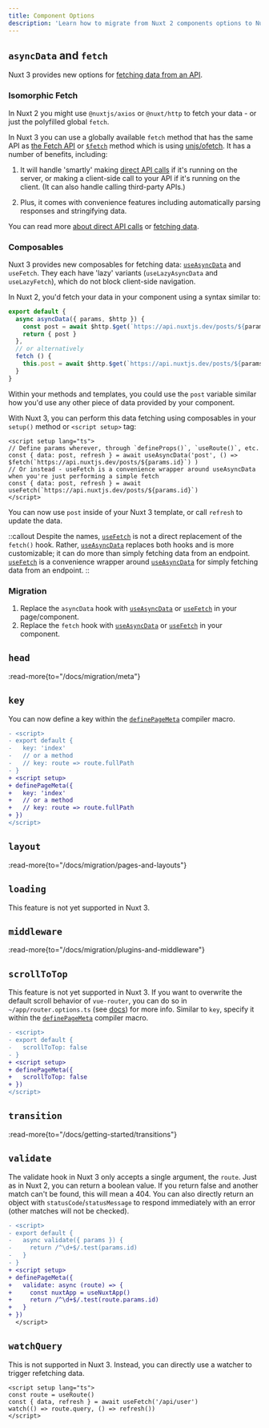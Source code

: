 ```yaml
---
title: Component Options
description: 'Learn how to migrate from Nuxt 2 components options to Nuxt 3 composables.'
---
```


## `asyncData` and `fetch`

Nuxt 3 provides new options for [fetching data from an API](/docs/getting-started/data-fetching).

<!-- TODO: Intro to <script setup> -->
<!-- TODO: Mention about options compatibility with asyncData -->

### Isomorphic Fetch

In Nuxt 2 you might use `@nuxtjs/axios` or `@nuxt/http` to fetch your data - or just the polyfilled global `fetch`.

In Nuxt 3 you can use a globally available `fetch` method that has the same API as [the Fetch API](https://developer.mozilla.org/en-US/docs/Web/API/Fetch_API/Using_Fetch) or [`$fetch`](/docs/api/utils/dollarfetch) method which is using [unjs/ofetch](https://github.com/unjs/ofetch). It has a number of benefits, including:

1. It will handle 'smartly' making [direct API calls](/docs/guide/concepts/server-engine#direct-api-calls) if it's running on the server, or making a client-side call to your API if it's running on the client. (It can also handle calling third-party APIs.)

2. Plus, it comes with convenience features including automatically parsing responses and stringifying data.

You can read more [about direct API calls](/docs/guide/concepts/server-engine#direct-api-calls) or [fetching data](/docs/getting-started/data-fetching).

### Composables

Nuxt 3 provides new composables for fetching data: [`useAsyncData`](/docs/api/composables/use-async-data) and `useFetch`. They each have 'lazy' variants (`useLazyAsyncData` and `useLazyFetch`), which do not block client-side navigation.

In Nuxt 2, you'd fetch your data in your component using a syntax similar to:

```ts
export default {
  async asyncData({ params, $http }) {
    const post = await $http.$get(`https://api.nuxtjs.dev/posts/${params.id}`)
    return { post }
  },
  // or alternatively
  fetch () {
    this.post = await $http.$get(`https://api.nuxtjs.dev/posts/${params.id}`)
  }
}
```

Within your methods and templates, you could use the `post` variable similar how you'd use any other piece of data provided by your component.

With Nuxt 3, you can perform this data fetching using composables in your `setup()` method or `<script setup>` tag:

```vue
<script setup lang="ts">
// Define params wherever, through `defineProps()`, `useRoute()`, etc.
const { data: post, refresh } = await useAsyncData('post', () => $fetch(`https://api.nuxtjs.dev/posts/${params.id}`) )
// Or instead - useFetch is a convenience wrapper around useAsyncData when you're just performing a simple fetch
const { data: post, refresh } = await useFetch(`https://api.nuxtjs.dev/posts/${params.id}`)
</script>
```

You can now use `post` inside of your Nuxt 3 template, or call `refresh` to update the data.

::callout
Despite the names, [`useFetch`](/docs/api/composables/use-fetch) is not a direct replacement of the `fetch()` hook. Rather, [`useAsyncData`](/docs/api/composables/use-async-data) replaces both hooks and is more customizable; it can do more than simply fetching data from an endpoint. [`useFetch`](/docs/api/composables/use-fetch) is a convenience wrapper around [`useAsyncData`](/docs/api/composables/use-async-data) for simply fetching data from an endpoint.
::

### Migration

1. Replace the `asyncData` hook with [`useAsyncData`](/docs/api/composables/use-async-data) or [`useFetch`](/docs/api/composables/use-fetch) in your page/component.
2. Replace the `fetch` hook with [`useAsyncData`](/docs/api/composables/use-async-data) or [`useFetch`](/docs/api/composables/use-fetch) in your component.

## `head`

:read-more{to="/docs/migration/meta"}

## `key`

You can now define a key within the [`definePageMeta`](/docs/api/utils/define-page-meta) compiler macro.

```diff [pages/index.vue]
- <script>
- export default {
-   key: 'index'
-   // or a method
-   // key: route => route.fullPath
- }
+ <script setup>
+ definePageMeta({
+   key: 'index'
+   // or a method
+   // key: route => route.fullPath
+ })
</script>
```

## `layout`

:read-more{to="/docs/migration/pages-and-layouts"}

## `loading`

This feature is not yet supported in Nuxt 3.

## `middleware`

:read-more{to="/docs/migration/plugins-and-middleware"}

## `scrollToTop`

This feature is not yet supported in Nuxt 3. If you want to overwrite the default scroll behavior of `vue-router`, you can do so in `~/app/router.options.ts` (see [docs](/docs/guide/going-further/custom-routing#router-options)) for more info.
Similar to `key`, specify it within the [`definePageMeta`](/docs/api/utils/define-page-meta) compiler macro.

```diff [pages/index.vue]
- <script>
- export default {
-   scrollToTop: false
- }
+ <script setup>
+ definePageMeta({
+   scrollToTop: false
+ })
</script>
```


## `transition`

:read-more{to="/docs/getting-started/transitions"}

## `validate`

The validate hook in Nuxt 3 only accepts a single argument, the `route`. Just as in Nuxt 2, you can return a boolean value. If you return false and another match can't be found, this will mean a 404. You can also directly return an object with `statusCode`/`statusMessage` to respond immediately with an error (other matches will not be checked).

```diff [pages/users/[id\\].vue]
- <script>
- export default {
-   async validate({ params }) {
-     return /^\d+$/.test(params.id)
-   }
- }
+ <script setup>
+ definePageMeta({
+   validate: async (route) => {
+     const nuxtApp = useNuxtApp()
+     return /^\d+$/.test(route.params.id)
+   }
+ })
  </script>
```

## `watchQuery`

This is not supported in Nuxt 3. Instead, you can directly use a watcher to trigger refetching data.

```vue [pages/users/[id\\].vue]
<script setup lang="ts">
const route = useRoute()
const { data, refresh } = await useFetch('/api/user')
watch(() => route.query, () => refresh())
</script>
```
